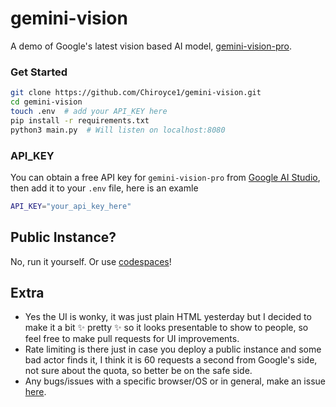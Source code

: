 # gemini-vision

A demo of Google's latest vision based AI model, [gemini-vision-pro](https://deepmind.google/technologies/gemini/).

### Get Started
```bash
git clone https://github.com/Chiroyce1/gemini-vision.git
cd gemini-vision
touch .env  # add your API_KEY here
pip install -r requirements.txt
python3 main.py  # Will listen on localhost:8080
```

### API_KEY
You can obtain a free API key for `gemini-vision-pro` from [Google AI Studio](https://ai.google.dev/), then add it to your `.env` file, here is an examle
```bash
API_KEY="your_api_key_here"
```

## Public Instance?
No, run it yourself. Or use [codespaces](https://github.com/codespaces/new?hide_repo_select=true&ref=main&repo=734611556)! 

## Extra
- Yes the UI is wonky, it was just plain HTML yesterday but I decided to make it a bit ✨ pretty ✨ so it looks presentable to show to people, so feel free to make pull requests for UI improvements.
- Rate limiting is there just in case you deploy a public instance and some bad actor finds it, I think it is 60 requests a second from Google's side, not sure about the quota, so better be on the safe side.
- Any bugs/issues with a specific browser/OS or in general, make an issue [here](https://github.com/Chiroyce1/gemini-vision/issues).